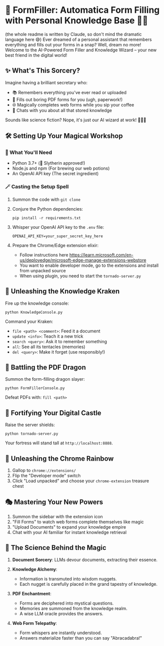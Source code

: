 
# 🚀 FormFiller: Automatica Form Filling with Personal Knowledge Base 🧙‍♂️

(the whole readme is written by Claude, so don't mind the dramatic language here 😅)
Ever dreamed of a personal assistant that remembers everything and fills out your forms in a snap? Well, dream no more! Welcome to the AI-Powered Form Filler and Knowledge Wizard – your new best friend in the digital world! 

## ✨ What's This Sorcery?

Imagine having a brilliant secretary who:
- 📚 Remembers everything you've ever read or uploaded
- 📝 Fills out boring PDF forms for you (ugh, paperwork!)
- 🌐 Magically completes web forms while you sip your coffee
- 💬 Chats with you about all that stored knowledge

Sounds like science fiction? Nope, it's just our AI wizard at work! 🧙‍♂️✨

## 🛠 Setting Up Your Magical Workshop

### 🧰 What You'll Need

- Python 3.7+ (🐍 Slytherin approved!)
- Node.js and npm (For brewing our web potions)
- An OpenAI API key (The secret ingredient)

### 🪄 Casting the Setup Spell

1. Summon the code with `git clone`

2. Conjure the Python dependencies:
   ```
   pip install -r requirements.txt
   ```

3. Whisper your OpenAI API key to the `.env` file:
   ```
   OPENAI_API_KEY=your_super_secret_key_here
   ```

4. Prepare the Chrome/Edge extension elixir:
   - Follow instructions here https://learn.microsoft.com/en-us/deployedge/microsoft-edge-manage-extensions-webstore
   - You want to enable developer mode, go to the extensions and install from unpacked source
   - When using plugin, you need to start the `tornado-server.py`

## 🧠 Unleashing the Knowledge Kraken

Fire up the knowledge console:

```
python KnowledgeConsole.py
```

Command your Kraken:
- `file <path> <comment>`: Feed it a document
- `update <info>`: Teach it a new trick
- `search <query>`: Ask it to remember something
- `all`: See all its tentacles (memories)
- `del <query>`: Make it forget (use responsibly!)

## 📄 Battling the PDF Dragon

Summon the form-filling dragon slayer:

```
python FormFillerConsole.py
```

Defeat PDFs with: `fill <path>`

## 🏰 Fortifying Your Digital Castle

Raise the server shields:

```
python tornado-server.py
```

Your fortress will stand tall at `http://localhost:8888`.

## 🌈 Unleashing the Chrome Rainbow

1. Gallop to `chrome://extensions/`
2. Flip the "Developer mode" switch
3. Click "Load unpacked" and choose your `chrome-extension` treasure chest

## 🎭 Mastering Your New Powers

1. Summon the sidebar with the extension icon
2. "Fill Forms" to watch web forms complete themselves like magic
3. "Upload Documents" to expand your knowledge empire
4. Chat with your AI familiar for instant knowledge retrieval

## 🧬 The Science Behind the Magic

1. **Document Sorcery**: LLMs devour documents, extracting their essence.

2. **Knowledge Alchemy**: 
   - Information is transmuted into wisdom nuggets.
   - Each nugget is carefully placed in the grand tapestry of knowledge.

3. **PDF Enchantment**:
   - Forms are deciphered into mystical questions.
   - Memories are summoned from the knowledge realm.
   - A wise LLM oracle provides the answers.

4. **Web Form Telepathy**:
   - Form whispers are instantly understood.
   - Answers materialize faster than you can say "Abracadabra!"

